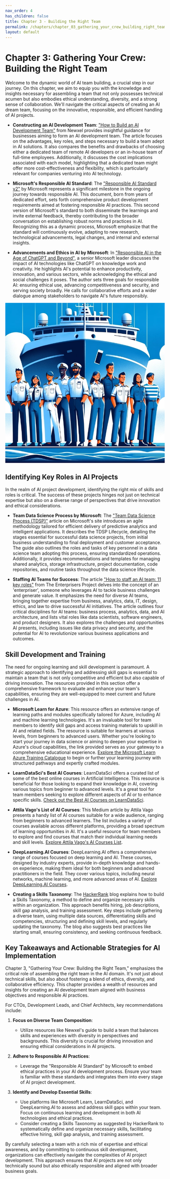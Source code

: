 ```yaml
---
nav_order: 4
has_children: false
title: Chapter 3 - Building the Right Team
permalink: /chapters/chapter_03_gathering_your_crew_building_right_team
layout: default
---
```


# Chapter 3: Gathering Your Crew: Building the Right Team

Welcome to the dynamic world of AI team building, a crucial step in our journey. On this chapter, we aim to equip you with the knowledge and insights necessary for assembling a team that not only possesses technical acumen but also embodies ethical understanding, diversity, and a strong sense of collaboration. We'll navigate the critical aspects of creating an AI dream team, focusing on the innovative, responsible, and efficient handling of AI projects.

- **Constructing an AI Development Team**: ["How to Build an AI Development Team"](https://newxel.com/blog/how-to-build-an-ai-development-team/) from Newxel provides insightful guidance for businesses aiming to form an AI development team. The article focuses on the advantages, key roles, and steps necessary to build a team adept in AI solutions. It also compares the benefits and drawbacks of choosing either a dedicated team of remote AI developers or an in-house team of full-time employees. Additionally, it discusses the cost implications associated with each model, highlighting that a dedicated team might offer more cost-effectiveness and flexibility, which is particularly relevant for companies venturing into AI technology.

- **Microsoft's Responsible AI Standard**: The ["Responsible AI Standard v2"](https://blogs.microsoft.com/wp-content/uploads/prod/sites/5/2022/06/Microsoft-Responsible-AI-Standard-v2-General-Requirements-3.pdf) by Microsoft represents a significant milestone in the ongoing journey towards responsible AI. This document, born from years of dedicated effort, sets forth comprehensive product development requirements aimed at fostering responsible AI practices. This second version of Microsoft's standard to both disseminate the learnings and invite external feedback, thereby contributing to the broader conversation on establishing robust norms and practices in AI. Recognizing this as a dynamic process, Microsoft emphasize that the standard will continuously evolve, adapting to new research, technological advancements, legal changes, and internal and external insights.

- **Advancements and Ethics in AI by Microsoft**: In ["Responsible AI in the Age of ChatGPT and Beyond"](https://blogs.microsoft.com/on-the-issues/2023/02/02/responsible-ai-chatgpt-artificial-intelligence/), a senior Microsoft leader discusses the impact of AI technologies like ChatGPT on knowledge work and creativity. He highlights AI's potential to enhance productivity, innovation, and various sectors, while acknowledging the ethical and social challenges it poses. The author sets three goals for responsible AI: ensuring ethical use, advancing competitiveness and security, and serving society broadly. He calls for collaborative efforts and a wider dialogue among stakeholders to navigate AI's future responsibly.

![Gathering Your Crew: Building the Right Team](./../media/chapter3.jpg)

## Identifying Key Roles in AI Projects

In the realm of AI project development, identifying the right mix of skills and roles is critical. The success of these projects hinges not just on technical expertise but also on a diverse range of perspectives that drive innovation and ethical considerations.

- **Team Data Science Process by Microsoft**: The ["Team Data Science Process (TDSP)"](https://learn.microsoft.com/azure/architecture/data-science-process/overview) article on Microsoft's site introduces an agile methodology tailored for efficient delivery of predictive analytics and intelligent applications. It describes the TDSP Lifecycle, detailing the stages essential for successful data science projects, from initial business understanding to final deployment and customer acceptance. The guide also outlines the roles and tasks of key personnel in a data science team adopting this process, ensuring standardized operations. Additionally, it provides recommendations and templates for managing shared analytics, storage infrastructure, project documentation, code repositories, and routine tasks throughout the data science lifecycle.

- **Staffing AI Teams for Success**: The article ["How to staff an AI team: 11 key roles"](https://enterprisersproject.com/article/2019/6/how-staff-ai-team-11-key-roles) from The Enterprisers Project delves into the concept of an 'enterpriser', someone who leverages AI to tackle business challenges and generate value. It emphasizes the need for diverse AI teams, bringing together expertise from business, analytics, data, IT, design, ethics, and law to drive successful AI initiatives. The article outlines four critical disciplines for AI teams: business process, analytics, data, and AI architecture, and lists vital roles like data scientists, software engineers, and product designers. It also explores the challenges and opportunities AI presents, including issues like data privacy and security, and the potential for AI to revolutionize various business applications and outcomes.

## Skill Development and Training

The need for ongoing learning and skill development is paramount. A strategic approach to identifying and addressing skill gaps is essential to maintain a team that is not only competitive and efficient but also capable of driving innovation. The resources provided in this section offer a comprehensive framework to evaluate and enhance your team's capabilities, ensuring they are well-equipped to meet current and future challenges in AI.

- **Microsoft Learn for Azure**: This resource offers an extensive range of learning paths and modules specifically tailored for Azure, including AI and machine learning technologies. It's an invaluable tool for team members to identify skill gaps and access training materials to upskill in AI and related fields. The resource is suitable for learners at various levels, from beginners to advanced users. Whether you're looking to start your journey in data science or aiming to deepen your expertise in Azure's cloud capabilities, the link provided serves as your gateway to a comprehensive educational experience. [Explore the Microsoft Learn Azure Training Catalogue](https://learn.microsoft.com/en-us/training/browse/?resource_type=learning%20path&expanded=data-ai&subjects=data-ai) to begin or further your learning journey with structured pathways and expertly crafted modules.

- **LearnDataSci's Best AI Courses**: LearnDataSci offers a curated list of some of the best online courses in Artificial Intelligence. This resource is beneficial for those looking to expand their knowledge in AI, covering various topics from beginner to advanced levels. It's a great tool for team members seeking to explore different aspects of AI or to enhance specific skills. [Check out the Best AI Courses on LearnDataSci](https://www.learndatasci.com/best-artificial-intelligence-ai-courses/).

- **Attila Vago's List of AI Courses**: This Medium article by Attila Vago presents a handy list of AI courses suitable for a wide audience, ranging from beginners to advanced learners. The list includes a variety of courses available across different platforms, providing a broad spectrum of learning opportunities in AI. It's a useful resource for team members to explore and find courses that match their individual learning needs and skill levels. [Explore Attila Vago's AI Courses List](https://attilavago.medium.com/a-handy-list-of-ai-courses-for-everyone-9e0eaccc4b3b).

- **DeepLearning.AI Courses**: DeepLearning.AI offers a comprehensive range of courses focused on deep learning and AI. These courses, designed by industry experts, provide in-depth knowledge and hands-on experience, making them ideal for both beginners and advanced practitioners in the field. They cover various topics, including neural networks, machine learning, and more advanced areas of AI. [Explore DeepLearning.AI Courses](https://www.deeplearning.ai/courses/).

- **Creating a Skills Taxonomy**: The [HackerRank](https://www.hackerrank.com/blog/how-to-create-a-skills-taxonomy/) blog explains how to build a Skills Taxonomy, a method to define and organize necessary skills within an organization. This approach benefits hiring, job descriptions, skill gap analysis, and training assessment. Key steps include gathering a diverse team, using multiple data sources, differentiating skills and competencies, structuring and defining skill levels, and regularly updating the taxonomy. The blog also suggests best practices like starting small, ensuring consistency, and seeking continuous feedback.

## Key Takeaways and Actionable Strategies for AI Implementation

Chapter 3, "Gathering Your Crew: Building the Right Team," emphasizes the critical role of assembling the right team in the AI domain. It's not just about technical skills, but also about fostering a blend of ethics, diversity, and collaborative efficiency. This chapter provides a wealth of resources and insights for creating an AI development team aligned with business objectives and responsible AI practices.

For CTOs, Development Leads, and Chief Architects, key recommendations include:

1. **Focus on Diverse Team Composition**:
   - Utilize resources like Newxel's guide to build a team that balances skills and experiences with diversity in perspectives and backgrounds. This diversity is crucial for driving innovation and ensuring ethical considerations in AI projects.

2. **Adhere to Responsible AI Practices**:
   - Leverage the "Responsible AI Standard" by Microsoft to embed ethical practices in your AI development process. Ensure your team is familiar with these standards and integrates them into every stage of AI project development.

3. **Identify and Develop Essential Skills**:
   - Use platforms like Microsoft Learn, LearnDataSci, and DeepLearning.AI to assess and address skill gaps within your team. Focus on continuous learning and development in both AI technologies and ethical practices.
   - Consider creating a Skills Taxonomy as suggested by HackerRank to systematically define and organize necessary skills, facilitating effective hiring, skill gap analysis, and training assessment.

By carefully selecting a team with a rich mix of expertise and ethical awareness, and by committing to continuous skill development, organizations can effectively navigate the complexities of AI project development. This approach ensures that AI projects are not only technically sound but also ethically responsible and aligned with broader business goals.
